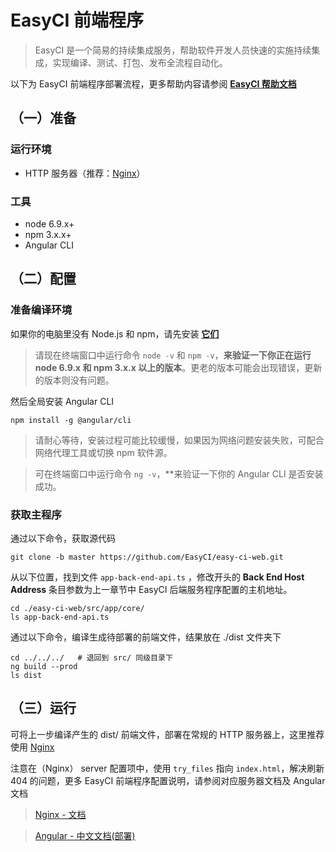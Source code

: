 # EasyCI 前端程序

> EasyCI 是一个简易的持续集成服务，帮助软件开发人员快速的实施持续集成，实现编译、测试、打包、发布全流程自动化。

以下为 EasyCI 前端程序部署流程，更多帮助内容请参阅 **[EasyCI 帮助文档](https://github.com/EasyCI/easy-ci-doc/blob/master/README.md)**

## （一）准备

### 运行环境

- HTTP 服务器（推荐：[Nginx](https://nginx.org/)）

### 工具

- node 6.9.x+
- npm 3.x.x+
- Angular CLI

## （二）配置

### 准备编译环境

如果你的电脑里没有 Node.js 和 npm，请先安装 **[它们](https://nodejs.org/en/download/)**

> 请现在终端窗口中运行命令 `node -v` 和 `npm -v`，**来验证一下你正在运行 node 6.9.x 和 npm 3.x.x 以上的版本**。更老的版本可能会出现错误，更新的版本则没有问题。

然后全局安装 Angular CLI

```
npm install -g @angular/cli
```

> 请耐心等待，安装过程可能比较缓慢，如果因为网络问题安装失败，可配合网络代理工具或切换 npm 软件源。

> 可在终端窗口中运行命令 `ng -v`，**来验证一下你的 Angular CLI 是否安装成功。

### 获取主程序

通过以下命令，获取源代码

```
git clone -b master https://github.com/EasyCI/easy-ci-web.git
```

从以下位置，找到文件 `app-back-end-api.ts` ，修改开头的 **Back End Host Address** 条目参数为上一章节中 EasyCI 后端服务程序配置的主机地址。

```
cd ./easy-ci-web/src/app/core/
ls app-back-end-api.ts
```

通过以下命令，编译生成待部署的前端文件，结果放在 ./dist 文件夹下

```
cd ../../../   # 退回到 src/ 同级目录下
ng build --prod
ls dist
```

## （三）运行

可将上一步编译产生的 dist/ 前端文件，部署在常规的 HTTP 服务器上，这里推荐使用 [Nginx](https://nginx.org/)

注意在（Nginx） server 配置项中，使用 `try_files` 指向 `index.html`，解决刷新 404 的问题，更多 EasyCI 前端程序配置说明，请参阅对应服务器文档及 Angular 文档

> [Nginx - 文档](https://nginx.org/en/docs/)

> [Angular - 中文文档(部署)](https://www.angular.cn/guide/deployment)
